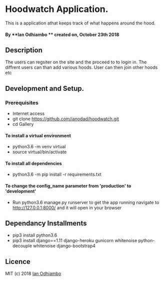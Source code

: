 # Hoodwatch Application.

 This is a application athat keeps track of what happens around the hood. 
#### By **Ian Odhiambo ** created on, October 23th 2018 

## Description

The users can regsiter on the site and the proceed to to login in. The diffrent users can than add various hoods. User can then join other hoods etc 

## Development and Setup.

### Prerequisites

 * Internet access
 * git clone https://github.com/ianodad/hoodwatch.git
 * cd Gallery

#### To install a virtual environment

 * python3.6 -m venv virtual 
 * source virtual/bin/activate

#### To install all dependencies

 * python3.6 -m pip install -r requirements.txt

#### To change the config_name parameter from 'production' to 'development'

 * Run python3.6 manage.py runserver to get the app running  navigate to http://127.0.0.1:8000/ and it will open in your browser

## Dependancy Installments

 * pip3 install python3.6
 * pip3 install django==1.11 django-heroku gunicorn whitenoise python-decouple whitenoise django-bootstrap4

## Licence
MIT (c) 2018 [Ian Odhiambo](https://github.com/ianodad)
